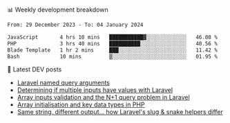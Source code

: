 📊 Weekly development breakdown
<!--START_SECTION:waka-->

```txt
From: 29 December 2023 - To: 04 January 2024

JavaScript       4 hrs 10 mins   ███████████▓░░░░░░░░░░░░░   46.08 %
PHP              3 hrs 40 mins   ██████████░░░░░░░░░░░░░░░   40.56 %
Blade Template   1 hr 2 mins     ███░░░░░░░░░░░░░░░░░░░░░░   11.42 %
Bash             10 mins         ▒░░░░░░░░░░░░░░░░░░░░░░░░   01.95 %
```

<!--END_SECTION:waka-->

📕 Latest DEV posts
<!-- BLOG-POST-LIST:START -->
- [Laravel named query arguments](https://dev.to/michaelvickersuk/laravel-named-query-arguments-28kd)
- [Determining if multiple inputs have values with Laravel](https://dev.to/michaelvickersuk/determining-if-multiple-inputs-have-values-with-laravel-km6)
- [Array inputs validation and the N+1 query problem in Laravel](https://dev.to/michaelvickersuk/array-inputs-validation-and-the-n1-query-problem-in-laravel-2agb)
- [Array initialisation and key data types in PHP](https://dev.to/michaelvickersuk/array-initialisation-and-key-data-types-in-php-1e5b)
- [Same string, different output... how Laravel&#39;s slug &amp; snake helpers differ](https://dev.to/michaelvickersuk/same-string-different-output-how-laravels-slug-snake-helpers-differ-1ccj)
<!-- BLOG-POST-LIST:END -->
